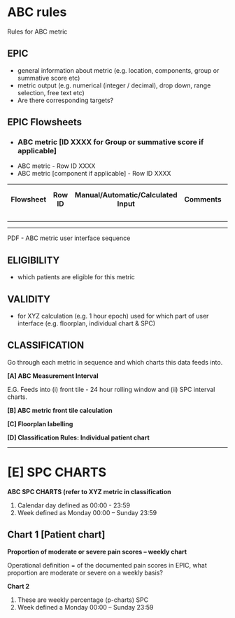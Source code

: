 # ABC rules
Rules for ABC metric

## EPIC
- general information about metric (e.g. location, components, group or summative score etc)
- metric output (e.g. numerical (integer / decimal), drop down, range selection, free text etc)
- Are there corresponding targets?

## EPIC Flowsheets
* ### ABC metric [ID XXXX for Group or summative score if applicable]
 - ABC metric - Row ID XXXX
-  ABC metric [component if applicable] - Row ID XXXX


| Flowsheet | Row ID | Manual/Automatic/Calculated Input | Comments | Expected documentation frequency|
  |-|-|-|-|-|

---

---
PDF - ABC metric user interface sequence

## ELIGIBILITY 

- which patients are eligible for this metric

## VALIDITY
- for XYZ calculation (e.g. 1 hour epoch) used for which part of user interface (e.g. floorplan, individual chart & SPC)


## CLASSIFICATION 

Go through each metric in sequence and which charts this data feeds into. 

**[A] ABC Measurement Interval**
  
E.G. Feeds into (i) front tile - 24 hour rolling window and (ii) SPC interval charts.
  
**[B]  ABC metric front tile calculation**

**[C] Floorplan labelling**

**[D] Classification Rules: Individual patient chart**

---
# [E] SPC CHARTS 

**ABC SPC CHARTS (refer to XYZ metric in classification**

1. Calendar day defined as 00:00 - 23:59
2. Week defined as Monday 00:00 – Sunday 23:59
  
## Chart 1 [Patient chart] 
**Proportion of moderate or severe pain scores – weekly chart**

Operational definition = of the documented pain scores in EPIC, what proportion are moderate or severe on a weekly basis? 

   
**Chart 2**

1. These are weekly percentage (p-charts) SPC
2. Week defined a Monday 00:00 – Sunday 23:59
